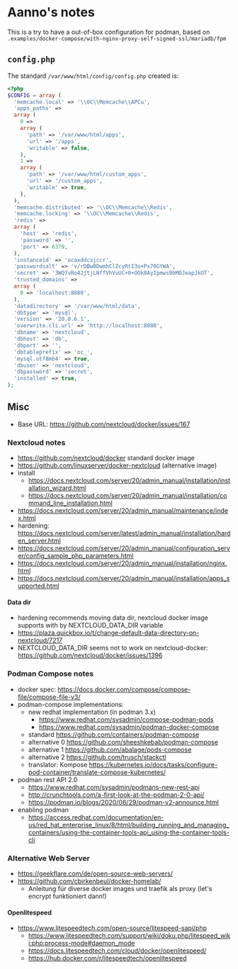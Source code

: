 # Aanno's notes

This is a try to have a out-of-box configuration for podman, based on 
`.examples/docker-compose/with-nginx-proxy-self-signed-ssl/mariadb/fpm`

## `config.php`

The standard `/var/www/html/config/config.php` created is:

```php
<?php
$CONFIG = array (
  'memcache.local' => '\\OC\\Memcache\\APCu',
  'apps_paths' => 
  array (
    0 => 
    array (
      'path' => '/var/www/html/apps',
      'url' => '/apps',
      'writable' => false,
    ),
    1 => 
    array (
      'path' => '/var/www/html/custom_apps',
      'url' => '/custom_apps',
      'writable' => true,
    ),
  ),
  'memcache.distributed' => '\\OC\\Memcache\\Redis',
  'memcache.locking' => '\\OC\\Memcache\\Redis',
  'redis' => 
  array (
    'host' => 'redis',
    'password' => '',
    'port' => 6379,
  ),
  'instanceid' => 'ocaxddcsjccr',
  'passwordsalt' => 'v/rDBw8DwmhClZcyRtI3o+Px70GYWA',
  'secret' => '3WQ7vRo42jtjLNffVhVuUC+0+OOk8AyIpmws9bMOJeapJkOT',
  'trusted_domains' => 
  array (
    0 => 'localhost:8080',
  ),
  'datadirectory' => '/var/www/html/data',
  'dbtype' => 'mysql',
  'version' => '20.0.6.1',
  'overwrite.cli.url' => 'http://localhost:8080',
  'dbname' => 'nextcloud',
  'dbhost' => 'db',
  'dbport' => '',
  'dbtableprefix' => 'oc_',
  'mysql.utf8mb4' => true,
  'dbuser' => 'nextcloud',
  'dbpassword' => 'secret',
  'installed' => true,
);
```

## Misc

* Base URL: https://github.com/nextcloud/docker/issues/167

### Nextcloud notes

* https://github.com/nextcloud/docker standard docker image
* https://github.com/linuxserver/docker-nextcloud (alternative image)
* install
  + https://docs.nextcloud.com/server/20/admin_manual/installation/installation_wizard.html
  + https://docs.nextcloud.com/server/20/admin_manual/installation/command_line_installation.html
* https://docs.nextcloud.com/server/20/admin_manual/maintenance/index.html
* hardening: https://docs.nextcloud.com/server/latest/admin_manual/installation/harden_server.html
* https://docs.nextcloud.com/server/20/admin_manual/configuration_server/config_sample_php_parameters.html
* https://docs.nextcloud.com/server/20/admin_manual/installation/nginx.html
* https://docs.nextcloud.com/server/20/admin_manual/installation/apps_supported.html

#### Data dir

* hardening recommends moving data dir, nextcloud docker image supports with by
  NEXTCLOUD_DATA_DIR variable
* https://plaza.quickbox.io/t/change-default-data-directory-on-nextcloud/7217
* NEXTCLOUD_DATA_DIR seems not to work on nextcloud-docker: 
  https://github.com/nextcloud/docker/issues/1396

### Podman Compose notes

* docker spec: https://docs.docker.com/compose/compose-file/compose-file-v3/
* podman-compose implementations:
  + new redhat implementation (in podman 3.x)
    - https://www.redhat.com/sysadmin/compose-podman-pods
    - https://www.redhat.com/sysadmin/podman-docker-compose
  + standard https://github.com/containers/podman-compose
  + alternative 0 https://github.com/sheeshkebab/podman-compose
  + alternative 1 https://github.com/abalage/pods-compose
  + alternative 2 https://github.com/trusch/stackctl
  + translator: Kompose https://kubernetes.io/docs/tasks/configure-pod-container/translate-compose-kubernetes/
* podman rest API 2.0
  + https://www.redhat.com/sysadmin/podmans-new-rest-api
  + http://crunchtools.com/a-first-look-at-the-podman-2-0-api/
  + https://podman.io/blogs/2020/06/29/podman-v2-announce.html
* enabling podman 
  + https://access.redhat.com/documentation/en-us/red_hat_enterprise_linux/8/html/building_running_and_managing_containers/using-the-container-tools-api_using-the-container-tools-cli

### Alternative Web Server

* https://geekflare.com/de/open-source-web-servers/
* https://github.com/cbirkenbeul/docker-homelab/
  + Anleitung für diverse docker images und traefik als proxy (let's encrypt funktioniert dann!)

#### Openlitespeed

* https://www.litespeedtech.com/open-source/litespeed-sapi/php
  + https://www.litespeedtech.com/support/wiki/doku.php/litespeed_wiki:php:process-mode#daemon_mode
  + https://docs.litespeedtech.com/cloud/docker/openlitespeed/
  + https://hub.docker.com/r/litespeedtech/openlitespeed
